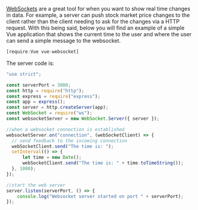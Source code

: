 [WebSockets](/tutorials/node/websockets) are a great tool for when you want to show real time changes in data.
For example, a server can push stock market price changes to the client rather than the client needing to ask for the changes via a HTTP request.
With this being said, below you will find an example of a simple Vue application that shows the current time to the user and where
the user can send a simple message to the websocket.

```javascript
[require:Vue vue-websocket]
```

The server code is:

```javascript
"use strict";

const serverPort = 3000;
const http = require("http");
const express = require("express");
const app = express();
const server = http.createServer(app);
const WebSocket = require("ws");
const websocketServer = new WebSocket.Server({ server });

//when a websocket connection is established
websocketServer.on("connection", (webSocketClient) => {
  // send feedback to the incoming connection
  webSocketClient.send("The time is: ");
  setInterval(() => {
      let time = new Date();
      webSocketClient.send("The time is: " + time.toTimeString());
  }, 1000);
});

//start the web server
server.listen(serverPort, () => {
    console.log("Websocket server started on port " + serverPort);
});
```
